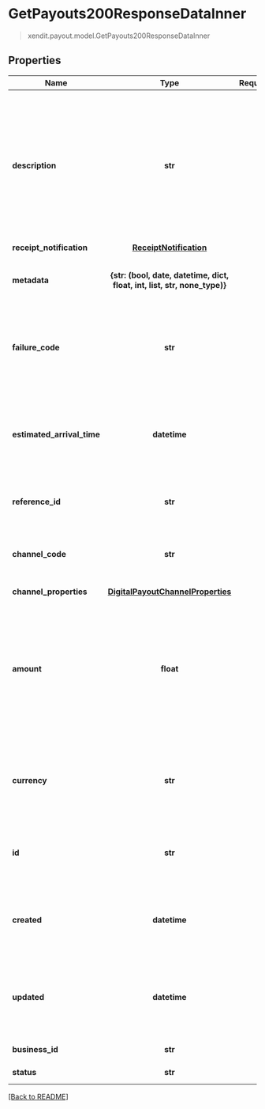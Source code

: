 # GetPayouts200ResponseDataInner
> xendit.payout.model.GetPayouts200ResponseDataInner


## Properties
| Name | Type | Required | Description | Examples |
|------------|:-------------:|:-------------:|-------------|:-------------:|
| **description** | **str** | | Description to send with the payout, the recipient may see this e.g., in their bank statement (if supported) or in email receipts we send on your behalf  |  |
| **receipt_notification** | [**ReceiptNotification**](ReceiptNotification.md) | |   |  |
| **metadata** | **{str: (bool, date, datetime, dict, float, int, list, str, none_type)}** | | Object of additional information you may use  |  |
| **failure_code** | **str** | | If the Payout failed, we include a failure code for more details on the failure.  |  |
| **estimated_arrival_time** | **datetime** | | Our estimated time on to when your payout is reflected to the destination account  |  |
| **reference_id** | **str** | | A client defined payout identifier  |  |
| **channel_code** | **str** | | Channel code of selected destination bank or e-wallet  |  |
| **channel_properties** | [**DigitalPayoutChannelProperties**](DigitalPayoutChannelProperties.md) | |   |  |
| **amount** | **float** | | Amount to be sent to the destination account and should be a multiple of the minimum increment for the selected channel  |  |
| **currency** | **str** | | Currency of the destination channel using ISO-4217 currency code  |  |
| **id** | **str** | | Xendit-generated unique identifier for each payout  |  |
| **created** | **datetime** | | The time payout was created on Xendit&#39;s system, in ISO 8601 format  |  |
| **updated** | **datetime** | | The time payout was last updated on Xendit&#39;s system, in ISO 8601 format  |  |
| **business_id** | **str** | | Xendit Business ID  |  |
| **status** | **str** | | Status of payout  |  |


[[Back to README]](../../README.md)


